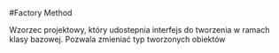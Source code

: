 #Factory Method
<p>
    Wzorzec projektowy, który udostepnia interfejs do tworzenia w ramach klasy bazowej. Pozwala zmieniać typ tworzonych obiektów
    
</p>